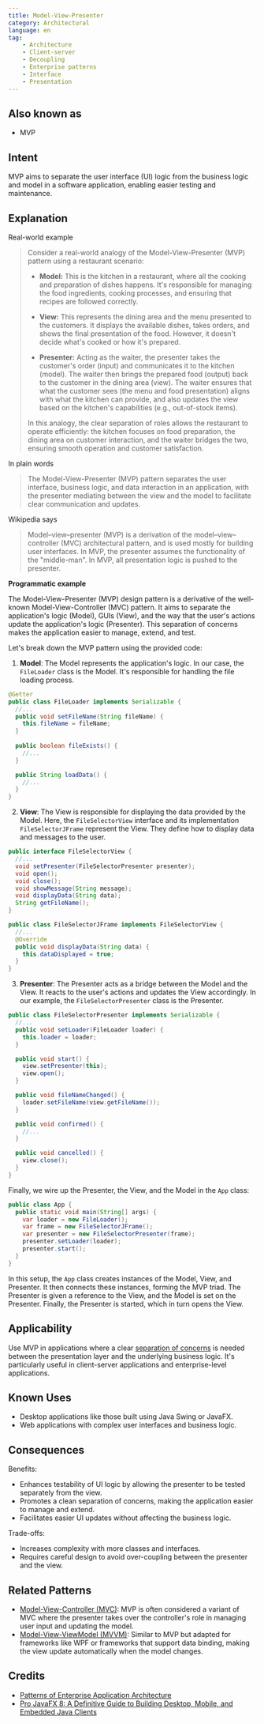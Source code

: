 ```yaml
---
title: Model-View-Presenter
category: Architectural
language: en
tag:
    - Architecture
    - Client-server
    - Decoupling
    - Enterprise patterns
    - Interface
    - Presentation
---
```


## Also known as

* MVP

## Intent

MVP aims to separate the user interface (UI) logic from the business logic and model in a software application, enabling easier testing and maintenance.

## Explanation

Real-world example

> Consider a real-world analogy of the Model-View-Presenter (MVP) pattern using a restaurant scenario:
>
> - **Model:** This is the kitchen in a restaurant, where all the cooking and preparation of dishes happens. It's responsible for managing the food ingredients, cooking processes, and ensuring that recipes are followed correctly.
>
> - **View:** This represents the dining area and the menu presented to the customers. It displays the available dishes, takes orders, and shows the final presentation of the food. However, it doesn't decide what's cooked or how it's prepared.
>
> - **Presenter:** Acting as the waiter, the presenter takes the customer's order (input) and communicates it to the kitchen (model). The waiter then brings the prepared food (output) back to the customer in the dining area (view). The waiter ensures that what the customer sees (the menu and food presentation) aligns with what the kitchen can provide, and also updates the view based on the kitchen's capabilities (e.g., out-of-stock items).
>
> In this analogy, the clear separation of roles allows the restaurant to operate efficiently: the kitchen focuses on food preparation, the dining area on customer interaction, and the waiter bridges the two, ensuring smooth operation and customer satisfaction.

In plain words

> The Model-View-Presenter (MVP) pattern separates the user interface, business logic, and data interaction in an application, with the presenter mediating between the view and the model to facilitate clear communication and updates.

Wikipedia says

> Model–view–presenter (MVP) is a derivation of the model–view–controller (MVC) architectural pattern, and is used mostly for building user interfaces. In MVP, the presenter assumes the functionality of the "middle-man". In MVP, all presentation logic is pushed to the presenter.

**Programmatic example**

The Model-View-Presenter (MVP) design pattern is a derivative of the well-known Model-View-Controller (MVC) pattern. It aims to separate the application's logic (Model), GUIs (View), and the way that the user's actions update the application's logic (Presenter). This separation of concerns makes the application easier to manage, extend, and test.

Let's break down the MVP pattern using the provided code:

1. **Model**: The Model represents the application's logic. In our case, the `FileLoader` class is the Model. It's responsible for handling the file loading process.

```java
@Getter
public class FileLoader implements Serializable {
  //...
  public void setFileName(String fileName) {
    this.fileName = fileName;
  }
  
  public boolean fileExists() {
    //...
  }

  public String loadData() {
    //...
  }
}
```

2. **View**: The View is responsible for displaying the data provided by the Model. Here, the `FileSelectorView` interface and its implementation `FileSelectorJFrame` represent the View. They define how to display data and messages to the user.

```java
public interface FileSelectorView {
  //...
  void setPresenter(FileSelectorPresenter presenter);
  void open();
  void close();
  void showMessage(String message);
  void displayData(String data);
  String getFileName();
}

public class FileSelectorJFrame implements FileSelectorView {
  //...
  @Override
  public void displayData(String data) {
    this.dataDisplayed = true;
  }
}
```

3. **Presenter**: The Presenter acts as a bridge between the Model and the View. It reacts to the user's actions and updates the View accordingly. In our example, the `FileSelectorPresenter` class is the Presenter.

```java
public class FileSelectorPresenter implements Serializable {
  //...
  public void setLoader(FileLoader loader) {
    this.loader = loader;
  }

  public void start() {
    view.setPresenter(this);
    view.open();
  }

  public void fileNameChanged() {
    loader.setFileName(view.getFileName());
  }

  public void confirmed() {
    //...
  }

  public void cancelled() {
    view.close();
  }
}
```

Finally, we wire up the Presenter, the View, and the Model in the `App` class:

```java
public class App {
  public static void main(String[] args) {
    var loader = new FileLoader();
    var frame = new FileSelectorJFrame();
    var presenter = new FileSelectorPresenter(frame);
    presenter.setLoader(loader);
    presenter.start();
  }
}
```

In this setup, the `App` class creates instances of the Model, View, and Presenter. It then connects these instances, forming the MVP triad. The Presenter is given a reference to the View, and the Model is set on the Presenter. Finally, the Presenter is started, which in turn opens the View.

## Applicability

Use MVP in applications where a clear [separation of concerns](https://java-design-patterns.com/principles/#separation-of-concerns) is needed between the presentation layer and the underlying business logic. It's particularly useful in client-server applications and enterprise-level applications.

## Known Uses

* Desktop applications like those built using Java Swing or JavaFX.
* Web applications with complex user interfaces and business logic.

## Consequences

Benefits:

* Enhances testability of UI logic by allowing the presenter to be tested separately from the view.
* Promotes a clean separation of concerns, making the application easier to manage and extend.
* Facilitates easier UI updates without affecting the business logic.

Trade-offs:

* Increases complexity with more classes and interfaces.
* Requires careful design to avoid over-coupling between the presenter and the view.

## Related Patterns

* [Model-View-Controller (MVC)](https://java-design-patterns.com/patterns/model-view-controller/): MVP is often considered a variant of MVC where the presenter takes over the controller's role in managing user input and updating the model.
* [Model-View-ViewModel (MVVM)](https://java-design-patterns.com/patterns/model-view-viewmodel/): Similar to MVP but adapted for frameworks like WPF or frameworks that support data binding, making the view update automatically when the model changes.

## Credits

* [Patterns of Enterprise Application Architecture](https://amzn.to/3WfKBPR)
* [Pro JavaFX 8: A Definitive Guide to Building Desktop, Mobile, and Embedded Java Clients](https://amzn.to/4a8qcQ1)
